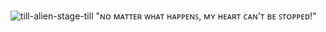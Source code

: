 ![till-alien-stage-till](https://github.com/user-attachments/assets/8e195fa6-73e1-465e-b527-79a5083a2d81)
"ɴᴏ ᴍᴀᴛᴛᴇʀ ᴡʜᴀᴛ ʜᴀᴘᴘᴇɴꜱ, ᴍʏ ʜᴇᴀʀᴛ ᴄᴀɴ'ᴛ ʙᴇ ꜱᴛᴏᴘᴘᴇᴅ!"
